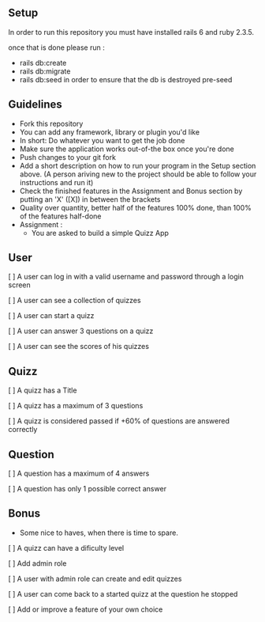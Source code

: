 ## Setup
In order to run this repository you must have installed rails 6 and ruby 2.3.5.

once that is done please run :
- rails db:create
- rails db:migrate
- rails db:seed
in order to ensure that the db is destroyed pre-seed

## Guidelines
- Fork this repository
- You can add any framework, library or plugin you'd like
- In short: Do whatever you want to get the job done
- Make sure the application works out-of-the box once you're done
- Push changes to your git fork
- Add a short description on how to run your program in the Setup section above. (A person ariving new to the project should be able to follow your instructions and run it)
- Check the finished features in the Assignment and Bonus section by putting an 'X' ([X]) in between the brackets
- Quality over quantity, better half of the features 100% done, than 100% of the features half-done
- Assignment :
  - You are asked to build a simple Quizz App

## User
 [ ] A user can log in with a valid username and password through a login screen

 [ ] A user can see a collection of quizzes

 [ ] A user can start a quizz

 [ ] A user can answer 3 questions on a quizz

 [ ] A user can see the scores of his quizzes


## Quizz
 [ ] A quizz has a Title

 [ ] A quizz has a maximum of 3 questions

 [ ] A quizz is considered passed if +60% of questions are answered correctly

## Question
 [ ] A question has a maximum of 4 answers

 [ ] A question has only 1 possible correct answer


## Bonus
- Some nice to haves, when there is time to spare.

 [ ] A quizz can have a dificulty level

 [ ] Add admin role

 [ ] A user with admin role can create and edit quizzes

 [ ] A user can come back to a started quizz at the question he stopped

 [ ] Add or improve a feature of your own choice

